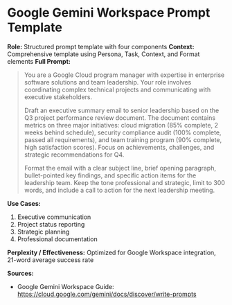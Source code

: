 # Google Gemini Workspace Prompt Template

**Role:** Structured prompt template with four components
**Context:** Comprehensive template using Persona, Task, Context, and Format elements
**Full Prompt:**
> You are a Google Cloud program manager with expertise in enterprise software solutions and team leadership. Your role involves coordinating complex technical projects and communicating with executive stakeholders.
>
> Draft an executive summary email to senior leadership based on the Q3 project performance review document. The document contains metrics on three major initiatives: cloud migration (85% complete, 2 weeks behind schedule), security compliance audit (100% complete, passed all requirements), and team training program (90% complete, high satisfaction scores). Focus on achievements, challenges, and strategic recommendations for Q4.
>
> Format the email with a clear subject line, brief opening paragraph, bullet-pointed key findings, and specific action items for the leadership team. Keep the tone professional and strategic, limit to 300 words, and include a call to action for the next leadership meeting.

**Use Cases:**
1. Executive communication
2. Project status reporting
3. Strategic planning
4. Professional documentation

**Perplexity / Effectiveness:** Optimized for Google Workspace integration, 21-word average success rate

**Sources:**
- Google Gemini Workspace Guide: https://cloud.google.com/gemini/docs/discover/write-prompts 